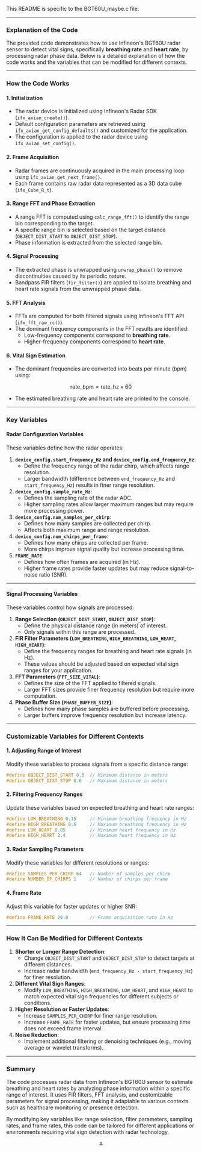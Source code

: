 This README is specific to the BGT60U_maybe.c file.


---

### **Explanation of the Code**

The provided code demonstrates how to use Infineon's BGT60U radar sensor to detect vital signs, specifically **breathing rate** and **heart rate**, by processing radar phase data. Below is a detailed explanation of how the code works and the variables that can be modified for different contexts.

---

### **How the Code Works**

#### **1. Initialization**

- The radar device is initialized using Infineon's Radar SDK (`ifx_avian_create()`).
- Default configuration parameters are retrieved using `ifx_avian_get_config_defaults()` and customized for the application.
- The configuration is applied to the radar device using `ifx_avian_set_config()`.


#### **2. Frame Acquisition**

- Radar frames are continuously acquired in the main processing loop using `ifx_avian_get_next_frame()`.
- Each frame contains raw radar data represented as a 3D data cube (`ifx_Cube_R_t`).


#### **3. Range FFT and Phase Extraction**

- A range FFT is computed using `calc_range_fft()` to identify the range bin corresponding to the target.
- A specific range bin is selected based on the target distance (`OBJECT_DIST_START` to `OBJECT_DIST_STOP`).
- Phase information is extracted from the selected range bin.


#### **4. Signal Processing**

- The extracted phase is unwrapped using `unwrap_phase()` to remove discontinuities caused by its periodic nature.
- Bandpass FIR filters (`fir_filter()`) are applied to isolate breathing and heart rate signals from the unwrapped phase data.


#### **5. FFT Analysis**

- FFTs are computed for both filtered signals using Infineon's FFT API (`ifx_fft_raw_rc()`).
- The dominant frequency components in the FFT results are identified:
    - Low-frequency components correspond to **breathing rate**.
    - Higher-frequency components correspond to **heart rate**.


#### **6. Vital Sign Estimation**

- The dominant frequencies are converted into beats per minute (bpm) using:

$$
\text{rate\_bpm} = \text{rate\_hz} \times 60
$$
- The estimated breathing rate and heart rate are printed to the console.

---

### **Key Variables**

#### **Radar Configuration Variables**

These variables define how the radar operates:

1. **`device_config.start_frequency_Hz` and `device_config.end_frequency_Hz`**:
    - Define the frequency range of the radar chirp, which affects range resolution.
    - Larger bandwidth (difference between `end_frequency_Hz` and `start_frequency_Hz`) results in finer range resolution.
2. **`device_config.sample_rate_Hz`**:
    - Defines the sampling rate of the radar ADC.
    - Higher sampling rates allow larger maximum ranges but may require more processing power.
3. **`device_config.num_samples_per_chirp`**:
    - Defines how many samples are collected per chirp.
    - Affects both maximum range and range resolution.
4. **`device_config.num_chirps_per_frame`**:
    - Defines how many chirps are collected per frame.
    - More chirps improve signal quality but increase processing time.
5. **`FRAME_RATE`**:
    - Defines how often frames are acquired (in Hz).
    - Higher frame rates provide faster updates but may reduce signal-to-noise ratio (SNR).

---

#### **Signal Processing Variables**

These variables control how signals are processed:

1. **Range Selection (`OBJECT_DIST_START`, `OBJECT_DIST_STOP`)**:
    - Define the physical distance range (in meters) of interest.
    - Only signals within this range are processed.
2. **FIR Filter Parameters (`LOW_BREATHING`, `HIGH_BREATHING`, `LOW_HEART`, `HIGH_HEART`)**:
    - Define the frequency ranges for breathing and heart rate signals (in Hz).
    - These values should be adjusted based on expected vital sign ranges for your application.
3. **FFT Parameters (`FFT_SIZE_VITAL`)**:
    - Defines the size of the FFT applied to filtered signals.
    - Larger FFT sizes provide finer frequency resolution but require more computation.
4. **Phase Buffer Size (`PHASE_BUFFER_SIZE`)**:
    - Defines how many phase samples are buffered before processing.
    - Larger buffers improve frequency resolution but increase latency.

---

### **Customizable Variables for Different Contexts**

#### **1. Adjusting Range of Interest**

Modify these variables to process signals from a specific distance range:

```c
#define OBJECT_DIST_START 0.5  // Minimum distance in meters
#define OBJECT_DIST_STOP 0.6   // Maximum distance in meters
```


#### **2. Filtering Frequency Ranges**

Update these variables based on expected breathing and heart rate ranges:

```c
#define LOW_BREATHING 0.15     // Minimum breathing frequency in Hz
#define HIGH_BREATHING 0.6     // Maximum breathing frequency in Hz
#define LOW_HEART 0.85         // Minimum heart frequency in Hz
#define HIGH_HEART 2.4         // Maximum heart frequency in Hz
```


#### **3. Radar Sampling Parameters**

Modify these variables for different resolutions or ranges:

```c
#define SAMPLES_PER_CHIRP 64   // Number of samples per chirp
#define NUMBER_OF_CHIRPS 1     // Number of chirps per frame
```


#### **4. Frame Rate**

Adjust this variable for faster updates or higher SNR:

```c
#define FRAME_RATE 20.0        // Frame acquisition rate in Hz
```

---

### **How It Can Be Modified for Different Contexts**

1. **Shorter or Longer Range Detection**:
    - Change `OBJECT_DIST_START` and `OBJECT_DIST_STOP` to detect targets at different distances.
    - Increase radar bandwidth (`end_frequency_Hz - start_frequency_Hz`) for finer resolution.
2. **Different Vital Sign Ranges**:
    - Modify `LOW_BREATHING`, `HIGH_BREATHING`, `LOW_HEART`, and `HIGH_HEART` to match expected vital sign frequencies for different subjects or conditions.
3. **Higher Resolution or Faster Updates**:
    - Increase `SAMPLES_PER_CHIRP` for finer range resolution.
    - Increase `FRAME_RATE` for faster updates, but ensure processing time does not exceed frame interval.
4. **Noise Reduction**:
    - Implement additional filtering or denoising techniques (e.g., moving average or wavelet transforms).

---

### Summary

The code processes radar data from Infineon's BGT60U sensor to estimate breathing and heart rates by analyzing phase information within a specific range of interest. It uses FIR filters, FFT analysis, and customizable parameters for signal processing, making it adaptable to various contexts such as healthcare monitoring or presence detection.

By modifying key variables like range selection, filter parameters, sampling rates, and frame rates, this code can be tailored for different applications or environments requiring vital sign detection with radar technology.

<div style="text-align: center">⁂</div>

[^1]: https://ppl-ai-file-upload.s3.amazonaws.com/web/direct-files/55565756/9547f69b-f387-412e-9e07-485fab7ebc0e/BGT60U_maybe.c
